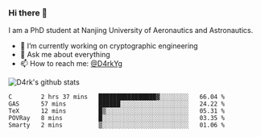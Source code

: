### Hi there 👋

I am a PhD student at Nanjing University of Aeronautics and Astronautics.

- 🔭 I’m currently working on cryptographic engineering
- 💬 Ask me about everything
- 📫 How to reach me: [@D4rkYg](https://twitter.com/D4rkYg)

![D4rk's github stats](https://github-readme-stats.vercel.app/api?username=dd4rk&show_icons=true&title_color=fff&icon_color=79ff97&text_color=9f9f9f&bg_color=151515)

<!--START_SECTION:waka-->
```text
C        2 hrs 37 mins   ████████████████▓░░░░░░░░   66.04 % 
GAS      57 mins         ██████░░░░░░░░░░░░░░░░░░░   24.22 % 
TeX      12 mins         █▒░░░░░░░░░░░░░░░░░░░░░░░   05.31 % 
POVRay   8 mins          █░░░░░░░░░░░░░░░░░░░░░░░░   03.35 % 
Smarty   2 mins          ▒░░░░░░░░░░░░░░░░░░░░░░░░   01.06 % 
```
<!--END_SECTION:waka-->
